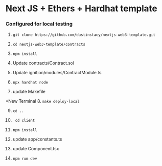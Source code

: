 # Next JS + Ethers + Hardhat template
### Configured for local testing

1. ```git clone https://github.com/dustinstacy/nextjs-web3-template.git```

2. ```cd nextjs-web3-template/contracts```

3. ```npm install```

4. Update contracts/Contract.sol

5. Update ignition/modules/ContractModule.ts

6. ```npx hardhat node```

7. update Makefile

*New Terminal
8. ```make deploy-local``` 

9. ```cd ..```

10. ``` cd client```

11. ```npm install```

12. update app/constants.ts

13. update Component.tsx

14. ```npm run dev```


